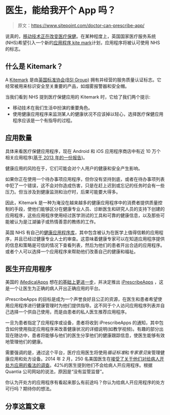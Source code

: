 # 医生，能给我开个 App 吗？

> 原文：<https://www.sitepoint.com/doctor-can-prescribe-app/>

说真的，[移动技术正在改变医疗保健](https://www.sitepoint.com/mobile-technology-changing-healthcare/)。在某种程度上，英国国家医疗服务系统(NHS)希望引入一个新的[应用程序 kite mark](http://www.cnbc.com/id/102181407)计划，应用程序将被认可使用 NHS 的标志。

## 什么是 Kitemark？

A [Kitemark](http://en.wikipedia.org/wiki/Kitemark) 是由[英国标准协会(BSI Group)](http://en.wikipedia.org/wiki/BSI_Group) 拥有并经营的服务质量认证标志。它经常被用来标识安全至关重要的产品，如烟雾报警器和安全帽。

当我们看到 NHS 提到医疗保健应用的 Kitemark 时，它给了我们两个提示:

*   移动技术在我们生活中扮演的重要角色。
*   使用健康应用程序来监测某人的健康状况不应该掉以轻心，选择医疗保健应用程序应该是一个有指导的过程。

## 应用数量

具体来看医疗保健应用程序，现在 Android 和 iOS 应用程序商店中有近 10 万个相关应用程序([基于 2013 年的一份报告](http://www.bmj.com/content/347/bmj.f6009))。

健康应用的风险在于，它们可能会对个人用户的健康和安全产生影响。

如果你正在使用一个待办事项应用程序，但你没有坚持到底，或者在待办事项列表中犯了一个错误，这不会对你造成伤害，只是在赶上迟到或忘记的任务时会有一些压力。但当涉及到健康监测和治疗时，后果可能要大得多。

因此，Kitemark 是一种为淹没在越来越多的健康应用程序中的消费者提供质量控制的手段，使他们能够区分在健康专业人员、诊断医生和研究人员的支持下创建的应用程序，这些应用程序使用经过医学测试的工具和可靠的健康信息，以及那些可能被认为是江湖骗子或热情善意的教练的工作。

英国 NHS 有自己的[健康应用程序库](http://apps.nhs.uk/)，其中包含被认为在医学上值得信赖的应用程序，并且已经过健康专业人士的审查。这意味着健康专家可以在知道应用程序提供的信息和策略是可信的情况下查看列表，然后为他们的患者开出合适的应用程序。或者个人可以选择一个应用程序来帮助他们改善自己的健康和福祉。

## 医生开应用程序

美国的 [iMedicalApps](http://www.imedicalapps.com/) 想在[的基础上更进一步](http://www.imedicalapps.com/2015/03/iprescribeapps-doctors-prescribe-health-apps/)，并决定推出 [iPrescribeApps](http://iprescribeapps.com/) ，这是一个让医生为正确的病人开出正确应用的平台。

iPrescribeApps 的目标是成为一个声誉良好且公正的资源，在医生和患者希望使用应用程序进行健康管理时为他们提供指导。这不同于个人访问应用程序列表并自己选择一个供自己使用，而是由患者的私人医生推荐应用程序。

一旦为患者指定了应用程序或设备，患者将收到 iPrescribeApps 的通知，其中包含如何使用指定应用程序来改善健康状况的详细说明(如教学视频)。有趣的部分出现在随访中，患者将能够与他们的医生分享他们的健康跟踪信息，使医生能够有效地管理他们的健康。

需要强调的是，通过这个平台，医疗应用医生将使用*循证标准*和*专家意见*来管理健康应用和处方设备。2014 年 2 月，250 名美国医生在[接受了关于他们对给病人开处方应用的看法的调查](http://www.cnbc.com/id/102181407)。42%的医生提到他们不会给病人开应用程序。根据 Quantia 公司网站的说法，原因是“没有监管监督”。

你认为开处方的应用程序有看起来那么有前途吗？你认为给病人开应用程序的处方可行吗？期待你的想法。

## 分享这篇文章